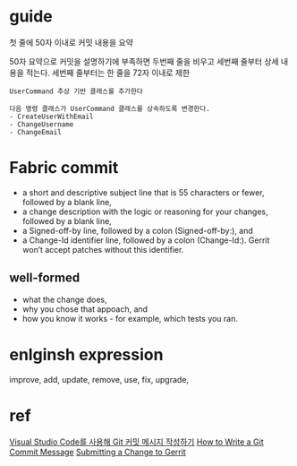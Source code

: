 
# guide
첫 줄에 50자 이내로 커밋 내용을 요약

50자 요약으로 커밋을 설명하기에 부족하면 두번째 줄을 비우고 세번째 줄부터 상세 내용을 적는다. 세번째 줄부터는 한 줄을 72자 이내로 제한
```log
UserCommand 추상 기반 클래스를 추가한다

다음 명령 클래스가 UserCommand 클래스를 상속하도록 변경한다.
- CreateUserWithEmail
- ChangeUsername
- ChangeEmail
```

# Fabric commit
- a short and descriptive subject line that is 55 characters or fewer, followed by a blank line,
- a change description with the logic or reasoning for your changes, followed by a blank line,
- a Signed-off-by line, followed by a colon (Signed-off-by:), and
- a Change-Id identifier line, followed by a colon (Change-Id:). Gerrit won’t accept patches without this identifier.

## well-formed
- what the change does,
- why you chose that appoach, and
- how you know it works - for example, which tests you ran.

# enlginsh expression
improve, add, update, remove, use, fix, upgrade, 


# ref
[Visual Studio Code를 사용해 Git 커밋 메시지 작성하기](http://blog.weirdx.io/post/53799)
[How to Write a Git Commit Message](https://chris.beams.io/posts/git-commit/) 
[Submitting a Change to Gerrit](https://hyperledger-fabric.readthedocs.io/en/latest/Gerrit/changes.html)
